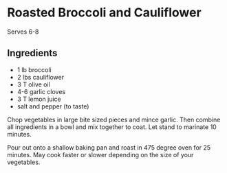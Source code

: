 # Roasted Broccoli and Cauliflower

Serves 6-8

## Ingredients

- 1 lb broccoli
- 2 lbs cauliflower
- 3 T olive oil
- 4-6 garlic cloves
- 3 T lemon juice
- salt and pepper (to taste)

Chop vegetables in large bite sized pieces and mince garlic. Then combine all ingredients in a bowl and mix together to coat. Let stand to marinate 10 minutes.

Pour out onto a shallow baking pan and roast in 475 degree oven for 25 minutes. May cook faster or slower depending on the size of your vegetables.